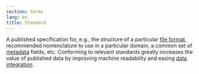 ```yaml
---
section: terms
lang: en
title: Standard
---
```


A published specification for, e.g., the structure of a particular [file format](../file-format/), recommended nomenclature to use in a particular domain, a common set of [metadata](../metadata/) fields, etc. Conforming to relevant standards greatly increases the value of published data by improving machine readability and easing [data integration](../data-integration/).
